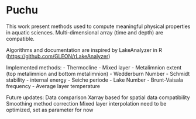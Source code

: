 # Puchu

This work present methods used to compute meaningful physical properties in aquatic sciences.
Multi-dimensional array (time and depth) are compatible.

Algorithms and documentation are inspired by LakeAnalyzer in R (https://github.com/GLEON/rLakeAnalyzer)

Implemented methods:
    - Thermocline
    - Mixed layer
    - Metalimnion extent (top metalimnion and bottom metalimnion)
    - Wedderburn Number
    - Schmidt stability
    - internal energy
    - Seiche periode
    - Lake Number
    - Brunt-Vaisala frequency
    - Average layer temperature

Future updates:
    Data comparison
    Xarray based for spatial data compatibility
    Smoothing method correction
    Mixed layer interpolation need to be optimized, set as parameter for now